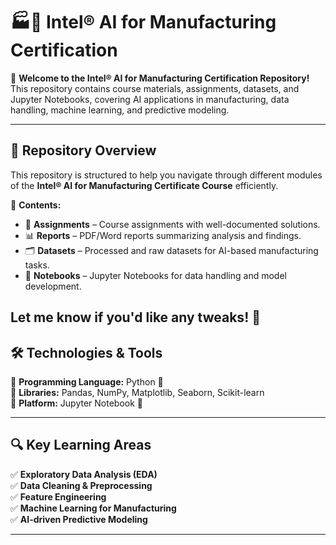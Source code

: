 # 🏭🤖 Intel® AI for Manufacturing Certification  

🚀 **Welcome to the Intel® AI for Manufacturing Certification Repository!** This repository contains course materials, assignments, datasets, and Jupyter Notebooks, covering AI applications in manufacturing, data handling, machine learning, and predictive modeling.  

---

## 📌 Repository Overview  
This repository is structured to help you navigate through different modules of the **Intel® AI for Manufacturing Certificate Course** efficiently.  

📂 **Contents:**  
- 📑 **Assignments** – Course assignments with well-documented solutions.  
- 📊 **Reports** – PDF/Word reports summarizing analysis and findings.
- 🗂️ **Datasets** – Processed and raw datasets for AI-based manufacturing tasks.  
- 📓 **Notebooks** – Jupyter Notebooks for data handling and model development.  

Let me know if you'd like any tweaks! 🚀
---

## 🛠 Technologies & Tools  
🔹 **Programming Language:** Python 🐍  
🔹 **Libraries:** Pandas, NumPy, Matplotlib, Seaborn, Scikit-learn  
🔹 **Platform:** Jupyter Notebook 📓  

---

## 🔍 Key Learning Areas  
✅ **Exploratory Data Analysis (EDA)**  
✅ **Data Cleaning & Preprocessing**  
✅ **Feature Engineering**  
✅ **Machine Learning for Manufacturing**  
✅ **AI-driven Predictive Modeling**  

---
